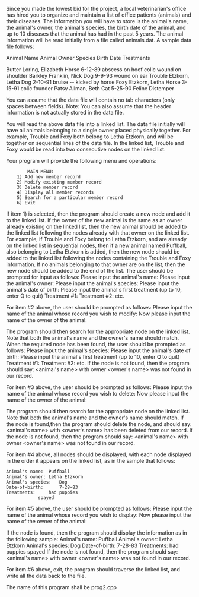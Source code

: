 Since you made the lowest bid for the project, a local veterinarian's office has hired you to organize and maintain a list of office patients (animals) and their diseases. The information you will have to store is the animal's name, the animal's owner, the animal's species, the birth date of the animal, and up to 10 diseases that the animal has had in the past 5 years. 
The animal information will be read initially from a file called animals.dat. A sample data file follows:

Animal Name		Animal Owner	 	Species  Birth Date    	Treatments

Butter			Loring, Elizabeth	 Horse    6-12-89	abscess on hoof
									colic
									wound on shoulder
Barkley		Franklin, Nick		 Dog	   9-9-93	wound on ear
Trouble		Etzkorn, Letha		 Dog       2-10-91	bruise -- kicked by horse
Foxy			Etzkorn, Letha		 Horse	   3-15-91	colic
									founder
Patsy			Allman, Beth		 Cat	   5-25-90	Feline Distemper


You can assume that the data file will contain no tab characters (only spaces between fields). Note: You can also assume that the header information is not actually stored in the data file.


You will read the above data file into a linked list. The data file initially will have all animals belonging to a single owner placed physically together. For example, Trouble and Foxy both belong to Letha Etzkorn, and will be together on sequential lines of the data file. In the linked list, Trouble and Foxy would be read into two consecutive nodes on the linked list.

Your program will provide the following menu and operations:

			MAIN MENU:
		1) Add new member record
		2) Modify existing member record
		3) Delete member record
		4) Display all member records
		5) Search for a particular member record
		6) Exit

If item 1) is selected, then the program should create a new node and add it to the linked list. If the owner of the new animal is the same as an owner already existing on the linked list, then the new animal should be added to the linked list following the nodes already with that owner on the linked list. For example, if Trouble and Foxy belong to Letha Etzkorn, and are already on the linked list in sequential nodes, then if a new animal named Puffball, also belonging to Letha Etzkorn is added, then the new node should be added to the linked list following the nodes containing the Trouble and Foxy information. If no animals belonging to that owner are on the list, then the new node should be added to the end of the list.
The user should be prompted for input as follows:
Please input the animal's name:
Please input the animal's owner:
Please input the animal's species:
Please input the animal's date of birth:
Please input the animal's first treatment (up to 10, enter Q to quit)
		Treatment #1:
		Treatment #2:
etc.

For item #2 above,  the user should be prompted as follows:
Please input the name of the animal whose record you wish to modify:
Now please input the name of the owner of the animal:

The program should then search for the appropriate node on the linked list. Note that both the animal's name and the owner's name should match.
When the required node has been found, the user should be prompted as follows:
Please input the animal's species:
Please input the animal's date of birth:
Please input the animal's first treatment (up to 10, enter Q to quit)
		Treatment #1:
		Treatment #2:
etc.
If the node is not found, then the program should say:
<animal's name> with owner <owner's name> was not found in our record.

For item #3 above, the user should be prompted as follows:
Please input the name of the animal whose record you wish to delete:
Now please input the name of the owner of the animal:

The program should then search for the appropriate node on the linked list. Note that both the animal's name and the owner's name should match.
If the node is found,then the program should delete the node, and should say:
<animal's name> with <owner's name> has been deleted from our record.
If the node is not found, then the program should say:
<animal's name> with owner <owner's name> was not found in our record.



For item #4 above, all nodes should be displayed, with each node displayed in the order it appears on the linked list, as in the sample that follows:

	Animal's name:	Puffball
	Animal's owner:	Letha Etzkorn
	Animal's species:	Dog
	Date-of-birth:		7-28-83
	Treatments:		had puppies
				spayed

For item #5 above, the user should be prompted as follows:
Please input the name of the animal whose record you wish to display:
Now please input the name of the owner of the animal:

If the node is found, then the program should display the information as in the following sample: 
	Animal's name:	Puffball
	Animal's owner:	Letha Etzkorn
	Animal's species:	Dog
	Date-of-birth:		7-28-83
	Treatments:		had puppies
				spayed
If the node is not found, then the program should say:
<animal's name> with owner <owner's name> was not found in our record.

For item #6 above, exit, the program should traverse the linked list, and write all the data back to the file.

The name of this program shall be prog2.cpp
